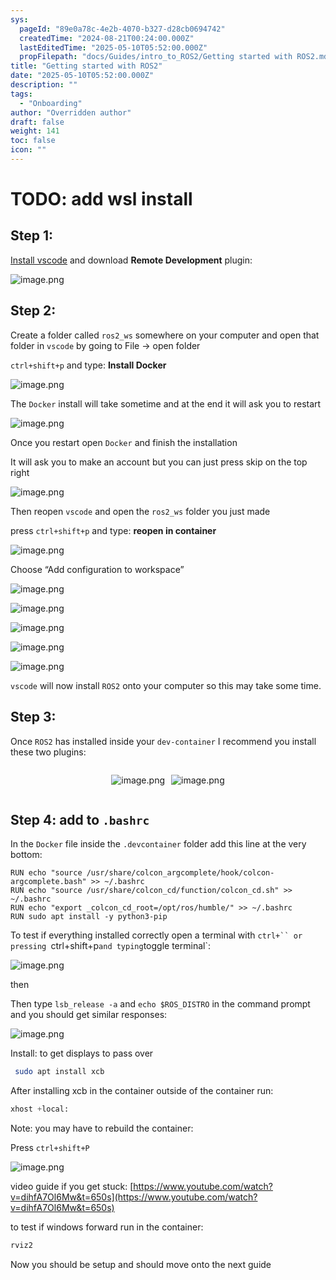 ```yaml
---
sys:
  pageId: "89e0a78c-4e2b-4070-b327-d28cb0694742"
  createdTime: "2024-08-21T00:24:00.000Z"
  lastEditedTime: "2025-05-10T05:52:00.000Z"
  propFilepath: "docs/Guides/intro_to_ROS2/Getting started with ROS2.md"
title: "Getting started with ROS2"
date: "2025-05-10T05:52:00.000Z"
description: ""
tags:
  - "Onboarding"
author: "Overridden author"
draft: false
weight: 141
toc: false
icon: ""
---
```


# TODO: add wsl install

## Step 1:

[Install vscode](https://code.visualstudio.com/download) and download **Remote Development** plugin:

![image.png](https://prod-files-secure.s3.us-west-2.amazonaws.com/d518164a-d88e-44d1-a4ee-3adb3bd8bce0/efb52993-1881-4a40-b95e-6f020334f022/image.png?X-Amz-Algorithm=AWS4-HMAC-SHA256&X-Amz-Content-Sha256=UNSIGNED-PAYLOAD&X-Amz-Credential=ASIAZI2LB466ZWSSRGQI%2F20250625%2Fus-west-2%2Fs3%2Faws4_request&X-Amz-Date=20250625T140945Z&X-Amz-Expires=3600&X-Amz-Security-Token=IQoJb3JpZ2luX2VjEE4aCXVzLXdlc3QtMiJIMEYCIQD9opwePTGyLRAIF%2F%2FoTeTq%2F9%2F752jVVLEf2xhmMn2ucgIhAKQ60IpxQXpoQGl1wTSbuOgDcP6UtmeVzZucGmTPKnqTKv8DCEYQABoMNjM3NDIzMTgzODA1IgxW9bu%2BAl6m1c32SRQq3AOLHSS9cr8aa3SmkG7Dy65k6e0uN8NS3mDWpf1rWvdheihoSTmCTvHQGrXn3ps2lbccySEPJ%2B2k990KBqJhHbUTwbq%2BLViTkG7V7g3nBeyHZMlHh8z7dmdVkS6okgpkQ3HPyngfQhLKSxs0gH47yRD6CccJ%2Bpgh5lH9wB9o5klFPaGE4ooKTRmsmha3Fwoup6wjlYhNHvRDcBSam2WvDy%2B%2FyV0Y4vD7wh04gpvBrV8WoOoykNwg%2BCGMSjDzUUZrU8ZICIjLv50ngXG%2Bp2G%2B6VN0ZYWit9QzIi%2FQ01k%2F4tS1xUnVVNtmlQu12oxIz9z8IR7E9XLrWWNNvF3VHjYc05SnyHG1edVUBEfG%2BPjPe8dGeFpGksibMs38a%2FoIv7KU9YEavf9nS%2Fc03cPYGCWoJM%2FYKnZpXl8s5byljOJ61qFuQ8V%2BIstycIxDRhKj%2FxqXjNJOZCocv2Pw4KYCKHw7STbP2BrnwkY2r2Sg%2FbLEPhdE5pxfcm%2B8OwahS0Gx%2FomDc98fCb1Yio3fg%2Fs37Pdeyog3UfthZvDKsQ%2BoUEWTUifLydKdpTjysR71aOrT73P6aCg80N6Q6Dc4kZ6Dl2e875D5T1%2BKafgoqEdLrVprZeHbx6EcnxIqOr6onHkH7DDk7%2B%2FCBjqkAbwHj%2Bb1r1RGRk9I%2BaDL9DpC6yhPUKxRCINbBB%2FmLmZ63QplgJ8y7e3X8eky6DSceI9OmttXfvvcmIWZSE%2FN6Ry7EBnl9vn%2Bt1js1DSkojkYjRgo7O9sGmRSuucxDyVbfFB9CnKTKVSQwLQSyPaZjqDFv7gcIP4N%2F6ZRqvxZEUuCYqBOLTFINvUOC06zCJouBeIkPgFbouygImks%2FvglHOUURM%2BW&X-Amz-Signature=2030773545c43efe118b12934bb50cf91e503e839bf26cac4f5d95a132ca1282&X-Amz-SignedHeaders=host&x-amz-checksum-mode=ENABLED&x-id=GetObject)

## Step 2:

Create a folder called `ros2_ws` somewhere on your computer and open that folder in `vscode` by going to File → open folder 

`ctrl+shift+p` and type: **Install Docker**

![image.png](https://prod-files-secure.s3.us-west-2.amazonaws.com/d518164a-d88e-44d1-a4ee-3adb3bd8bce0/2269dc0e-1cd5-47ff-bceb-c04ad9b2eab0/image.png?X-Amz-Algorithm=AWS4-HMAC-SHA256&X-Amz-Content-Sha256=UNSIGNED-PAYLOAD&X-Amz-Credential=ASIAZI2LB466ZWSSRGQI%2F20250625%2Fus-west-2%2Fs3%2Faws4_request&X-Amz-Date=20250625T140945Z&X-Amz-Expires=3600&X-Amz-Security-Token=IQoJb3JpZ2luX2VjEE4aCXVzLXdlc3QtMiJIMEYCIQD9opwePTGyLRAIF%2F%2FoTeTq%2F9%2F752jVVLEf2xhmMn2ucgIhAKQ60IpxQXpoQGl1wTSbuOgDcP6UtmeVzZucGmTPKnqTKv8DCEYQABoMNjM3NDIzMTgzODA1IgxW9bu%2BAl6m1c32SRQq3AOLHSS9cr8aa3SmkG7Dy65k6e0uN8NS3mDWpf1rWvdheihoSTmCTvHQGrXn3ps2lbccySEPJ%2B2k990KBqJhHbUTwbq%2BLViTkG7V7g3nBeyHZMlHh8z7dmdVkS6okgpkQ3HPyngfQhLKSxs0gH47yRD6CccJ%2Bpgh5lH9wB9o5klFPaGE4ooKTRmsmha3Fwoup6wjlYhNHvRDcBSam2WvDy%2B%2FyV0Y4vD7wh04gpvBrV8WoOoykNwg%2BCGMSjDzUUZrU8ZICIjLv50ngXG%2Bp2G%2B6VN0ZYWit9QzIi%2FQ01k%2F4tS1xUnVVNtmlQu12oxIz9z8IR7E9XLrWWNNvF3VHjYc05SnyHG1edVUBEfG%2BPjPe8dGeFpGksibMs38a%2FoIv7KU9YEavf9nS%2Fc03cPYGCWoJM%2FYKnZpXl8s5byljOJ61qFuQ8V%2BIstycIxDRhKj%2FxqXjNJOZCocv2Pw4KYCKHw7STbP2BrnwkY2r2Sg%2FbLEPhdE5pxfcm%2B8OwahS0Gx%2FomDc98fCb1Yio3fg%2Fs37Pdeyog3UfthZvDKsQ%2BoUEWTUifLydKdpTjysR71aOrT73P6aCg80N6Q6Dc4kZ6Dl2e875D5T1%2BKafgoqEdLrVprZeHbx6EcnxIqOr6onHkH7DDk7%2B%2FCBjqkAbwHj%2Bb1r1RGRk9I%2BaDL9DpC6yhPUKxRCINbBB%2FmLmZ63QplgJ8y7e3X8eky6DSceI9OmttXfvvcmIWZSE%2FN6Ry7EBnl9vn%2Bt1js1DSkojkYjRgo7O9sGmRSuucxDyVbfFB9CnKTKVSQwLQSyPaZjqDFv7gcIP4N%2F6ZRqvxZEUuCYqBOLTFINvUOC06zCJouBeIkPgFbouygImks%2FvglHOUURM%2BW&X-Amz-Signature=8d60c59a6efd67926871a7ba01242691145fa1751ef3cc8bc750c6d406afc0c0&X-Amz-SignedHeaders=host&x-amz-checksum-mode=ENABLED&x-id=GetObject)

The `Docker` install will take sometime and at the end it will ask you to restart

![image.png](https://prod-files-secure.s3.us-west-2.amazonaws.com/d518164a-d88e-44d1-a4ee-3adb3bd8bce0/ed233f78-be33-4b1f-b89c-9c346c0e961e/image.png?X-Amz-Algorithm=AWS4-HMAC-SHA256&X-Amz-Content-Sha256=UNSIGNED-PAYLOAD&X-Amz-Credential=ASIAZI2LB466ZWSSRGQI%2F20250625%2Fus-west-2%2Fs3%2Faws4_request&X-Amz-Date=20250625T140945Z&X-Amz-Expires=3600&X-Amz-Security-Token=IQoJb3JpZ2luX2VjEE4aCXVzLXdlc3QtMiJIMEYCIQD9opwePTGyLRAIF%2F%2FoTeTq%2F9%2F752jVVLEf2xhmMn2ucgIhAKQ60IpxQXpoQGl1wTSbuOgDcP6UtmeVzZucGmTPKnqTKv8DCEYQABoMNjM3NDIzMTgzODA1IgxW9bu%2BAl6m1c32SRQq3AOLHSS9cr8aa3SmkG7Dy65k6e0uN8NS3mDWpf1rWvdheihoSTmCTvHQGrXn3ps2lbccySEPJ%2B2k990KBqJhHbUTwbq%2BLViTkG7V7g3nBeyHZMlHh8z7dmdVkS6okgpkQ3HPyngfQhLKSxs0gH47yRD6CccJ%2Bpgh5lH9wB9o5klFPaGE4ooKTRmsmha3Fwoup6wjlYhNHvRDcBSam2WvDy%2B%2FyV0Y4vD7wh04gpvBrV8WoOoykNwg%2BCGMSjDzUUZrU8ZICIjLv50ngXG%2Bp2G%2B6VN0ZYWit9QzIi%2FQ01k%2F4tS1xUnVVNtmlQu12oxIz9z8IR7E9XLrWWNNvF3VHjYc05SnyHG1edVUBEfG%2BPjPe8dGeFpGksibMs38a%2FoIv7KU9YEavf9nS%2Fc03cPYGCWoJM%2FYKnZpXl8s5byljOJ61qFuQ8V%2BIstycIxDRhKj%2FxqXjNJOZCocv2Pw4KYCKHw7STbP2BrnwkY2r2Sg%2FbLEPhdE5pxfcm%2B8OwahS0Gx%2FomDc98fCb1Yio3fg%2Fs37Pdeyog3UfthZvDKsQ%2BoUEWTUifLydKdpTjysR71aOrT73P6aCg80N6Q6Dc4kZ6Dl2e875D5T1%2BKafgoqEdLrVprZeHbx6EcnxIqOr6onHkH7DDk7%2B%2FCBjqkAbwHj%2Bb1r1RGRk9I%2BaDL9DpC6yhPUKxRCINbBB%2FmLmZ63QplgJ8y7e3X8eky6DSceI9OmttXfvvcmIWZSE%2FN6Ry7EBnl9vn%2Bt1js1DSkojkYjRgo7O9sGmRSuucxDyVbfFB9CnKTKVSQwLQSyPaZjqDFv7gcIP4N%2F6ZRqvxZEUuCYqBOLTFINvUOC06zCJouBeIkPgFbouygImks%2FvglHOUURM%2BW&X-Amz-Signature=3147b0984a7806abf4106003bfc13fe979b883f833b31037f9c51432cebca94d&X-Amz-SignedHeaders=host&x-amz-checksum-mode=ENABLED&x-id=GetObject)

Once you restart open `Docker` and finish the installation

It will ask you to make an account but you can just press skip on the top right

![image.png](https://prod-files-secure.s3.us-west-2.amazonaws.com/d518164a-d88e-44d1-a4ee-3adb3bd8bce0/21010ad9-1659-4fd9-9f59-9932a09b2a3d/image.png?X-Amz-Algorithm=AWS4-HMAC-SHA256&X-Amz-Content-Sha256=UNSIGNED-PAYLOAD&X-Amz-Credential=ASIAZI2LB466ZWSSRGQI%2F20250625%2Fus-west-2%2Fs3%2Faws4_request&X-Amz-Date=20250625T140945Z&X-Amz-Expires=3600&X-Amz-Security-Token=IQoJb3JpZ2luX2VjEE4aCXVzLXdlc3QtMiJIMEYCIQD9opwePTGyLRAIF%2F%2FoTeTq%2F9%2F752jVVLEf2xhmMn2ucgIhAKQ60IpxQXpoQGl1wTSbuOgDcP6UtmeVzZucGmTPKnqTKv8DCEYQABoMNjM3NDIzMTgzODA1IgxW9bu%2BAl6m1c32SRQq3AOLHSS9cr8aa3SmkG7Dy65k6e0uN8NS3mDWpf1rWvdheihoSTmCTvHQGrXn3ps2lbccySEPJ%2B2k990KBqJhHbUTwbq%2BLViTkG7V7g3nBeyHZMlHh8z7dmdVkS6okgpkQ3HPyngfQhLKSxs0gH47yRD6CccJ%2Bpgh5lH9wB9o5klFPaGE4ooKTRmsmha3Fwoup6wjlYhNHvRDcBSam2WvDy%2B%2FyV0Y4vD7wh04gpvBrV8WoOoykNwg%2BCGMSjDzUUZrU8ZICIjLv50ngXG%2Bp2G%2B6VN0ZYWit9QzIi%2FQ01k%2F4tS1xUnVVNtmlQu12oxIz9z8IR7E9XLrWWNNvF3VHjYc05SnyHG1edVUBEfG%2BPjPe8dGeFpGksibMs38a%2FoIv7KU9YEavf9nS%2Fc03cPYGCWoJM%2FYKnZpXl8s5byljOJ61qFuQ8V%2BIstycIxDRhKj%2FxqXjNJOZCocv2Pw4KYCKHw7STbP2BrnwkY2r2Sg%2FbLEPhdE5pxfcm%2B8OwahS0Gx%2FomDc98fCb1Yio3fg%2Fs37Pdeyog3UfthZvDKsQ%2BoUEWTUifLydKdpTjysR71aOrT73P6aCg80N6Q6Dc4kZ6Dl2e875D5T1%2BKafgoqEdLrVprZeHbx6EcnxIqOr6onHkH7DDk7%2B%2FCBjqkAbwHj%2Bb1r1RGRk9I%2BaDL9DpC6yhPUKxRCINbBB%2FmLmZ63QplgJ8y7e3X8eky6DSceI9OmttXfvvcmIWZSE%2FN6Ry7EBnl9vn%2Bt1js1DSkojkYjRgo7O9sGmRSuucxDyVbfFB9CnKTKVSQwLQSyPaZjqDFv7gcIP4N%2F6ZRqvxZEUuCYqBOLTFINvUOC06zCJouBeIkPgFbouygImks%2FvglHOUURM%2BW&X-Amz-Signature=a1aaf6c13c58d2b62a6a2f871d29369611de1d3c10c1d752ba46405a870d5bfe&X-Amz-SignedHeaders=host&x-amz-checksum-mode=ENABLED&x-id=GetObject)

Then reopen `vscode` and open the `ros2_ws` folder you just made

press `ctrl+shift+p` and type: **reopen in container**

![image.png](https://prod-files-secure.s3.us-west-2.amazonaws.com/d518164a-d88e-44d1-a4ee-3adb3bd8bce0/4e93b8c2-41ad-488c-8095-c74205196118/image.png?X-Amz-Algorithm=AWS4-HMAC-SHA256&X-Amz-Content-Sha256=UNSIGNED-PAYLOAD&X-Amz-Credential=ASIAZI2LB466ZWSSRGQI%2F20250625%2Fus-west-2%2Fs3%2Faws4_request&X-Amz-Date=20250625T140945Z&X-Amz-Expires=3600&X-Amz-Security-Token=IQoJb3JpZ2luX2VjEE4aCXVzLXdlc3QtMiJIMEYCIQD9opwePTGyLRAIF%2F%2FoTeTq%2F9%2F752jVVLEf2xhmMn2ucgIhAKQ60IpxQXpoQGl1wTSbuOgDcP6UtmeVzZucGmTPKnqTKv8DCEYQABoMNjM3NDIzMTgzODA1IgxW9bu%2BAl6m1c32SRQq3AOLHSS9cr8aa3SmkG7Dy65k6e0uN8NS3mDWpf1rWvdheihoSTmCTvHQGrXn3ps2lbccySEPJ%2B2k990KBqJhHbUTwbq%2BLViTkG7V7g3nBeyHZMlHh8z7dmdVkS6okgpkQ3HPyngfQhLKSxs0gH47yRD6CccJ%2Bpgh5lH9wB9o5klFPaGE4ooKTRmsmha3Fwoup6wjlYhNHvRDcBSam2WvDy%2B%2FyV0Y4vD7wh04gpvBrV8WoOoykNwg%2BCGMSjDzUUZrU8ZICIjLv50ngXG%2Bp2G%2B6VN0ZYWit9QzIi%2FQ01k%2F4tS1xUnVVNtmlQu12oxIz9z8IR7E9XLrWWNNvF3VHjYc05SnyHG1edVUBEfG%2BPjPe8dGeFpGksibMs38a%2FoIv7KU9YEavf9nS%2Fc03cPYGCWoJM%2FYKnZpXl8s5byljOJ61qFuQ8V%2BIstycIxDRhKj%2FxqXjNJOZCocv2Pw4KYCKHw7STbP2BrnwkY2r2Sg%2FbLEPhdE5pxfcm%2B8OwahS0Gx%2FomDc98fCb1Yio3fg%2Fs37Pdeyog3UfthZvDKsQ%2BoUEWTUifLydKdpTjysR71aOrT73P6aCg80N6Q6Dc4kZ6Dl2e875D5T1%2BKafgoqEdLrVprZeHbx6EcnxIqOr6onHkH7DDk7%2B%2FCBjqkAbwHj%2Bb1r1RGRk9I%2BaDL9DpC6yhPUKxRCINbBB%2FmLmZ63QplgJ8y7e3X8eky6DSceI9OmttXfvvcmIWZSE%2FN6Ry7EBnl9vn%2Bt1js1DSkojkYjRgo7O9sGmRSuucxDyVbfFB9CnKTKVSQwLQSyPaZjqDFv7gcIP4N%2F6ZRqvxZEUuCYqBOLTFINvUOC06zCJouBeIkPgFbouygImks%2FvglHOUURM%2BW&X-Amz-Signature=3ec2587c50dc736ef430ac34479a647ea402d60bb9806df09a66afbb35e36095&X-Amz-SignedHeaders=host&x-amz-checksum-mode=ENABLED&x-id=GetObject)

Choose “Add configuration to workspace”

![image.png](https://prod-files-secure.s3.us-west-2.amazonaws.com/d518164a-d88e-44d1-a4ee-3adb3bd8bce0/9560b282-5060-4989-ba37-97e7b2c22476/image.png?X-Amz-Algorithm=AWS4-HMAC-SHA256&X-Amz-Content-Sha256=UNSIGNED-PAYLOAD&X-Amz-Credential=ASIAZI2LB466ZWSSRGQI%2F20250625%2Fus-west-2%2Fs3%2Faws4_request&X-Amz-Date=20250625T140945Z&X-Amz-Expires=3600&X-Amz-Security-Token=IQoJb3JpZ2luX2VjEE4aCXVzLXdlc3QtMiJIMEYCIQD9opwePTGyLRAIF%2F%2FoTeTq%2F9%2F752jVVLEf2xhmMn2ucgIhAKQ60IpxQXpoQGl1wTSbuOgDcP6UtmeVzZucGmTPKnqTKv8DCEYQABoMNjM3NDIzMTgzODA1IgxW9bu%2BAl6m1c32SRQq3AOLHSS9cr8aa3SmkG7Dy65k6e0uN8NS3mDWpf1rWvdheihoSTmCTvHQGrXn3ps2lbccySEPJ%2B2k990KBqJhHbUTwbq%2BLViTkG7V7g3nBeyHZMlHh8z7dmdVkS6okgpkQ3HPyngfQhLKSxs0gH47yRD6CccJ%2Bpgh5lH9wB9o5klFPaGE4ooKTRmsmha3Fwoup6wjlYhNHvRDcBSam2WvDy%2B%2FyV0Y4vD7wh04gpvBrV8WoOoykNwg%2BCGMSjDzUUZrU8ZICIjLv50ngXG%2Bp2G%2B6VN0ZYWit9QzIi%2FQ01k%2F4tS1xUnVVNtmlQu12oxIz9z8IR7E9XLrWWNNvF3VHjYc05SnyHG1edVUBEfG%2BPjPe8dGeFpGksibMs38a%2FoIv7KU9YEavf9nS%2Fc03cPYGCWoJM%2FYKnZpXl8s5byljOJ61qFuQ8V%2BIstycIxDRhKj%2FxqXjNJOZCocv2Pw4KYCKHw7STbP2BrnwkY2r2Sg%2FbLEPhdE5pxfcm%2B8OwahS0Gx%2FomDc98fCb1Yio3fg%2Fs37Pdeyog3UfthZvDKsQ%2BoUEWTUifLydKdpTjysR71aOrT73P6aCg80N6Q6Dc4kZ6Dl2e875D5T1%2BKafgoqEdLrVprZeHbx6EcnxIqOr6onHkH7DDk7%2B%2FCBjqkAbwHj%2Bb1r1RGRk9I%2BaDL9DpC6yhPUKxRCINbBB%2FmLmZ63QplgJ8y7e3X8eky6DSceI9OmttXfvvcmIWZSE%2FN6Ry7EBnl9vn%2Bt1js1DSkojkYjRgo7O9sGmRSuucxDyVbfFB9CnKTKVSQwLQSyPaZjqDFv7gcIP4N%2F6ZRqvxZEUuCYqBOLTFINvUOC06zCJouBeIkPgFbouygImks%2FvglHOUURM%2BW&X-Amz-Signature=bd6e63fb145e5bf712ae2f1b2a820fd14a4c9f85df9a516b0e445d736cbbb982&X-Amz-SignedHeaders=host&x-amz-checksum-mode=ENABLED&x-id=GetObject)

![image.png](https://prod-files-secure.s3.us-west-2.amazonaws.com/d518164a-d88e-44d1-a4ee-3adb3bd8bce0/2ee63f81-886b-48e8-a553-dc6e5eac99e4/image.png?X-Amz-Algorithm=AWS4-HMAC-SHA256&X-Amz-Content-Sha256=UNSIGNED-PAYLOAD&X-Amz-Credential=ASIAZI2LB466ZWSSRGQI%2F20250625%2Fus-west-2%2Fs3%2Faws4_request&X-Amz-Date=20250625T140945Z&X-Amz-Expires=3600&X-Amz-Security-Token=IQoJb3JpZ2luX2VjEE4aCXVzLXdlc3QtMiJIMEYCIQD9opwePTGyLRAIF%2F%2FoTeTq%2F9%2F752jVVLEf2xhmMn2ucgIhAKQ60IpxQXpoQGl1wTSbuOgDcP6UtmeVzZucGmTPKnqTKv8DCEYQABoMNjM3NDIzMTgzODA1IgxW9bu%2BAl6m1c32SRQq3AOLHSS9cr8aa3SmkG7Dy65k6e0uN8NS3mDWpf1rWvdheihoSTmCTvHQGrXn3ps2lbccySEPJ%2B2k990KBqJhHbUTwbq%2BLViTkG7V7g3nBeyHZMlHh8z7dmdVkS6okgpkQ3HPyngfQhLKSxs0gH47yRD6CccJ%2Bpgh5lH9wB9o5klFPaGE4ooKTRmsmha3Fwoup6wjlYhNHvRDcBSam2WvDy%2B%2FyV0Y4vD7wh04gpvBrV8WoOoykNwg%2BCGMSjDzUUZrU8ZICIjLv50ngXG%2Bp2G%2B6VN0ZYWit9QzIi%2FQ01k%2F4tS1xUnVVNtmlQu12oxIz9z8IR7E9XLrWWNNvF3VHjYc05SnyHG1edVUBEfG%2BPjPe8dGeFpGksibMs38a%2FoIv7KU9YEavf9nS%2Fc03cPYGCWoJM%2FYKnZpXl8s5byljOJ61qFuQ8V%2BIstycIxDRhKj%2FxqXjNJOZCocv2Pw4KYCKHw7STbP2BrnwkY2r2Sg%2FbLEPhdE5pxfcm%2B8OwahS0Gx%2FomDc98fCb1Yio3fg%2Fs37Pdeyog3UfthZvDKsQ%2BoUEWTUifLydKdpTjysR71aOrT73P6aCg80N6Q6Dc4kZ6Dl2e875D5T1%2BKafgoqEdLrVprZeHbx6EcnxIqOr6onHkH7DDk7%2B%2FCBjqkAbwHj%2Bb1r1RGRk9I%2BaDL9DpC6yhPUKxRCINbBB%2FmLmZ63QplgJ8y7e3X8eky6DSceI9OmttXfvvcmIWZSE%2FN6Ry7EBnl9vn%2Bt1js1DSkojkYjRgo7O9sGmRSuucxDyVbfFB9CnKTKVSQwLQSyPaZjqDFv7gcIP4N%2F6ZRqvxZEUuCYqBOLTFINvUOC06zCJouBeIkPgFbouygImks%2FvglHOUURM%2BW&X-Amz-Signature=31caa60e4b872e7ef18e41e2bbe063be5087c3f3b0157dec99f9dd81c64465f0&X-Amz-SignedHeaders=host&x-amz-checksum-mode=ENABLED&x-id=GetObject)

![image.png](https://prod-files-secure.s3.us-west-2.amazonaws.com/d518164a-d88e-44d1-a4ee-3adb3bd8bce0/ae1580b2-b048-407e-aed9-b584224a7a04/image.png?X-Amz-Algorithm=AWS4-HMAC-SHA256&X-Amz-Content-Sha256=UNSIGNED-PAYLOAD&X-Amz-Credential=ASIAZI2LB466ZWSSRGQI%2F20250625%2Fus-west-2%2Fs3%2Faws4_request&X-Amz-Date=20250625T140945Z&X-Amz-Expires=3600&X-Amz-Security-Token=IQoJb3JpZ2luX2VjEE4aCXVzLXdlc3QtMiJIMEYCIQD9opwePTGyLRAIF%2F%2FoTeTq%2F9%2F752jVVLEf2xhmMn2ucgIhAKQ60IpxQXpoQGl1wTSbuOgDcP6UtmeVzZucGmTPKnqTKv8DCEYQABoMNjM3NDIzMTgzODA1IgxW9bu%2BAl6m1c32SRQq3AOLHSS9cr8aa3SmkG7Dy65k6e0uN8NS3mDWpf1rWvdheihoSTmCTvHQGrXn3ps2lbccySEPJ%2B2k990KBqJhHbUTwbq%2BLViTkG7V7g3nBeyHZMlHh8z7dmdVkS6okgpkQ3HPyngfQhLKSxs0gH47yRD6CccJ%2Bpgh5lH9wB9o5klFPaGE4ooKTRmsmha3Fwoup6wjlYhNHvRDcBSam2WvDy%2B%2FyV0Y4vD7wh04gpvBrV8WoOoykNwg%2BCGMSjDzUUZrU8ZICIjLv50ngXG%2Bp2G%2B6VN0ZYWit9QzIi%2FQ01k%2F4tS1xUnVVNtmlQu12oxIz9z8IR7E9XLrWWNNvF3VHjYc05SnyHG1edVUBEfG%2BPjPe8dGeFpGksibMs38a%2FoIv7KU9YEavf9nS%2Fc03cPYGCWoJM%2FYKnZpXl8s5byljOJ61qFuQ8V%2BIstycIxDRhKj%2FxqXjNJOZCocv2Pw4KYCKHw7STbP2BrnwkY2r2Sg%2FbLEPhdE5pxfcm%2B8OwahS0Gx%2FomDc98fCb1Yio3fg%2Fs37Pdeyog3UfthZvDKsQ%2BoUEWTUifLydKdpTjysR71aOrT73P6aCg80N6Q6Dc4kZ6Dl2e875D5T1%2BKafgoqEdLrVprZeHbx6EcnxIqOr6onHkH7DDk7%2B%2FCBjqkAbwHj%2Bb1r1RGRk9I%2BaDL9DpC6yhPUKxRCINbBB%2FmLmZ63QplgJ8y7e3X8eky6DSceI9OmttXfvvcmIWZSE%2FN6Ry7EBnl9vn%2Bt1js1DSkojkYjRgo7O9sGmRSuucxDyVbfFB9CnKTKVSQwLQSyPaZjqDFv7gcIP4N%2F6ZRqvxZEUuCYqBOLTFINvUOC06zCJouBeIkPgFbouygImks%2FvglHOUURM%2BW&X-Amz-Signature=eb28e8b0c0dcd7e42e272ca40bff99b0952283a9d9ffc2fd9ffb45960bfdea6f&X-Amz-SignedHeaders=host&x-amz-checksum-mode=ENABLED&x-id=GetObject)

![image.png](https://prod-files-secure.s3.us-west-2.amazonaws.com/d518164a-d88e-44d1-a4ee-3adb3bd8bce0/53255b28-f75e-430f-b9e3-c0ac8577e42b/image.png?X-Amz-Algorithm=AWS4-HMAC-SHA256&X-Amz-Content-Sha256=UNSIGNED-PAYLOAD&X-Amz-Credential=ASIAZI2LB466ZWSSRGQI%2F20250625%2Fus-west-2%2Fs3%2Faws4_request&X-Amz-Date=20250625T140945Z&X-Amz-Expires=3600&X-Amz-Security-Token=IQoJb3JpZ2luX2VjEE4aCXVzLXdlc3QtMiJIMEYCIQD9opwePTGyLRAIF%2F%2FoTeTq%2F9%2F752jVVLEf2xhmMn2ucgIhAKQ60IpxQXpoQGl1wTSbuOgDcP6UtmeVzZucGmTPKnqTKv8DCEYQABoMNjM3NDIzMTgzODA1IgxW9bu%2BAl6m1c32SRQq3AOLHSS9cr8aa3SmkG7Dy65k6e0uN8NS3mDWpf1rWvdheihoSTmCTvHQGrXn3ps2lbccySEPJ%2B2k990KBqJhHbUTwbq%2BLViTkG7V7g3nBeyHZMlHh8z7dmdVkS6okgpkQ3HPyngfQhLKSxs0gH47yRD6CccJ%2Bpgh5lH9wB9o5klFPaGE4ooKTRmsmha3Fwoup6wjlYhNHvRDcBSam2WvDy%2B%2FyV0Y4vD7wh04gpvBrV8WoOoykNwg%2BCGMSjDzUUZrU8ZICIjLv50ngXG%2Bp2G%2B6VN0ZYWit9QzIi%2FQ01k%2F4tS1xUnVVNtmlQu12oxIz9z8IR7E9XLrWWNNvF3VHjYc05SnyHG1edVUBEfG%2BPjPe8dGeFpGksibMs38a%2FoIv7KU9YEavf9nS%2Fc03cPYGCWoJM%2FYKnZpXl8s5byljOJ61qFuQ8V%2BIstycIxDRhKj%2FxqXjNJOZCocv2Pw4KYCKHw7STbP2BrnwkY2r2Sg%2FbLEPhdE5pxfcm%2B8OwahS0Gx%2FomDc98fCb1Yio3fg%2Fs37Pdeyog3UfthZvDKsQ%2BoUEWTUifLydKdpTjysR71aOrT73P6aCg80N6Q6Dc4kZ6Dl2e875D5T1%2BKafgoqEdLrVprZeHbx6EcnxIqOr6onHkH7DDk7%2B%2FCBjqkAbwHj%2Bb1r1RGRk9I%2BaDL9DpC6yhPUKxRCINbBB%2FmLmZ63QplgJ8y7e3X8eky6DSceI9OmttXfvvcmIWZSE%2FN6Ry7EBnl9vn%2Bt1js1DSkojkYjRgo7O9sGmRSuucxDyVbfFB9CnKTKVSQwLQSyPaZjqDFv7gcIP4N%2F6ZRqvxZEUuCYqBOLTFINvUOC06zCJouBeIkPgFbouygImks%2FvglHOUURM%2BW&X-Amz-Signature=d31d931490b278fbd288b95ada33acb47f3505e23f0d6f639362a5d7f50b41f5&X-Amz-SignedHeaders=host&x-amz-checksum-mode=ENABLED&x-id=GetObject)

![image.png](https://prod-files-secure.s3.us-west-2.amazonaws.com/d518164a-d88e-44d1-a4ee-3adb3bd8bce0/7c562767-5af9-4ffb-97d1-327bcdf4ee00/image.png?X-Amz-Algorithm=AWS4-HMAC-SHA256&X-Amz-Content-Sha256=UNSIGNED-PAYLOAD&X-Amz-Credential=ASIAZI2LB466ZWSSRGQI%2F20250625%2Fus-west-2%2Fs3%2Faws4_request&X-Amz-Date=20250625T140945Z&X-Amz-Expires=3600&X-Amz-Security-Token=IQoJb3JpZ2luX2VjEE4aCXVzLXdlc3QtMiJIMEYCIQD9opwePTGyLRAIF%2F%2FoTeTq%2F9%2F752jVVLEf2xhmMn2ucgIhAKQ60IpxQXpoQGl1wTSbuOgDcP6UtmeVzZucGmTPKnqTKv8DCEYQABoMNjM3NDIzMTgzODA1IgxW9bu%2BAl6m1c32SRQq3AOLHSS9cr8aa3SmkG7Dy65k6e0uN8NS3mDWpf1rWvdheihoSTmCTvHQGrXn3ps2lbccySEPJ%2B2k990KBqJhHbUTwbq%2BLViTkG7V7g3nBeyHZMlHh8z7dmdVkS6okgpkQ3HPyngfQhLKSxs0gH47yRD6CccJ%2Bpgh5lH9wB9o5klFPaGE4ooKTRmsmha3Fwoup6wjlYhNHvRDcBSam2WvDy%2B%2FyV0Y4vD7wh04gpvBrV8WoOoykNwg%2BCGMSjDzUUZrU8ZICIjLv50ngXG%2Bp2G%2B6VN0ZYWit9QzIi%2FQ01k%2F4tS1xUnVVNtmlQu12oxIz9z8IR7E9XLrWWNNvF3VHjYc05SnyHG1edVUBEfG%2BPjPe8dGeFpGksibMs38a%2FoIv7KU9YEavf9nS%2Fc03cPYGCWoJM%2FYKnZpXl8s5byljOJ61qFuQ8V%2BIstycIxDRhKj%2FxqXjNJOZCocv2Pw4KYCKHw7STbP2BrnwkY2r2Sg%2FbLEPhdE5pxfcm%2B8OwahS0Gx%2FomDc98fCb1Yio3fg%2Fs37Pdeyog3UfthZvDKsQ%2BoUEWTUifLydKdpTjysR71aOrT73P6aCg80N6Q6Dc4kZ6Dl2e875D5T1%2BKafgoqEdLrVprZeHbx6EcnxIqOr6onHkH7DDk7%2B%2FCBjqkAbwHj%2Bb1r1RGRk9I%2BaDL9DpC6yhPUKxRCINbBB%2FmLmZ63QplgJ8y7e3X8eky6DSceI9OmttXfvvcmIWZSE%2FN6Ry7EBnl9vn%2Bt1js1DSkojkYjRgo7O9sGmRSuucxDyVbfFB9CnKTKVSQwLQSyPaZjqDFv7gcIP4N%2F6ZRqvxZEUuCYqBOLTFINvUOC06zCJouBeIkPgFbouygImks%2FvglHOUURM%2BW&X-Amz-Signature=baec5c5f3db7d21475aa4a0b052332b96e5fa25104716f01105166952bffa309&X-Amz-SignedHeaders=host&x-amz-checksum-mode=ENABLED&x-id=GetObject)

`vscode` will now install `ROS2` onto your computer so this may take some time.

## Step 3:

Once `ROS2` has installed inside your `dev-container` I recommend you install these two plugins:

<div style="display: flex;flex-direction: row; column-gap:10px; max-width: 630px;justify-content: center;">
<div>

![image.png](https://prod-files-secure.s3.us-west-2.amazonaws.com/d518164a-d88e-44d1-a4ee-3adb3bd8bce0/3fc3d550-5a54-4ba1-ba6b-faa01cdb7369/image.png?X-Amz-Algorithm=AWS4-HMAC-SHA256&X-Amz-Content-Sha256=UNSIGNED-PAYLOAD&X-Amz-Credential=ASIAZI2LB466SPAG3CJO%2F20250625%2Fus-west-2%2Fs3%2Faws4_request&X-Amz-Date=20250625T140947Z&X-Amz-Expires=3600&X-Amz-Security-Token=IQoJb3JpZ2luX2VjEE4aCXVzLXdlc3QtMiJHMEUCIQCYLEIjdRCtHmwioo%2FDArBSbS7jBtR18Hvcn0aIc1ORBAIgLGP7wJFYl6rBt%2FUbBAhduUVUU9bgv2pv0cN5RqnXaf8q%2FwMIRhAAGgw2Mzc0MjMxODM4MDUiDCB6eXEnzo77qZR97CrcA7xWiErixVw5%2F6YLIkinQvQaqvFOnRq4pOTQWWHYCIszug753%2Bwxqv1kYMNThgTUM88sdH4q7zrRpEf6GnvVEsou0yAywT%2F94Rox3%2FBNqSnq3bEQEqyxEDBpXWazUWEAkdB6%2BMaNawfrRhNS%2BtghG7DFqttpVYV8hhUEjG8pfVBkbZiDV3lfoo6ZgnqKKYSxqdhdmPj9K76e8jH0vgtn7xU8mz7Cg5sotHWrw%2B7WedZ%2FjxXG90c4LEErWtq5162hNtZEoEUT6YfjruMd07YGc4XaIUCx5njDKBiCBumjsl7JhUiNsHluQ5zzAtRnMQZo%2FdaeKyHj2eQTUXw6cJsdWAF9Cn0TXcVPLYRPDI4%2B7Wg%2BpScNmzmj5KhtihJ7LIvC04%2Fx4XK785nEckokdHT6qbp9Bqf0MnoQQjU8GXv%2FFBS4Hhd%2BgQOPQwSR%2BxDhYxhnZSJU92oO9uiceKo4EiTDCMSMHHe4SYOUOQulTOEK4RGTZPVdj36Te4hQKzuGj%2Fg8WlJ4ZKIe1A9cjeW2wD4tmpPhrUqoPsQBVuNGsyNQ2%2F3yLDticUeBoM3r3OyiTv997atviNPWcmrOoD%2BLZKGgwIFrjFnN9LRa8cML%2FlLvwf2xXiPVsAkHzTy62ijEMMru78IGOqUBbxDN6psrv1JxVCAwSeVIdJlPXtcOSSmQ05Tz3rYNb9ZCo4o1ZTupomiZA02BS0HL%2FyqwdnKnk7qbpnnouFUXb8hzPDkhw%2FQwtIv8M86L7L9RAzuL%2FOjW2yLQbMO7AZZfrTFeRW1POENArz3nw60Fubl2ucj00oLQ2T2S7f%2BIXTZ6e7UjAGP4%2BP4NCPTKkZXDTLbWO242cqjpX%2BPxS5iItJmZOtS1&X-Amz-Signature=b1e57979d6fee914448f56251f6e5afbcb178f0feed1113a58f855dc4ef51ac4&X-Amz-SignedHeaders=host&x-amz-checksum-mode=ENABLED&x-id=GetObject)

</div>
<div>

![image.png](https://prod-files-secure.s3.us-west-2.amazonaws.com/d518164a-d88e-44d1-a4ee-3adb3bd8bce0/d994cc66-13c2-4093-a5a3-f84cf4601a82/image.png?X-Amz-Algorithm=AWS4-HMAC-SHA256&X-Amz-Content-Sha256=UNSIGNED-PAYLOAD&X-Amz-Credential=ASIAZI2LB466S2SCU2N7%2F20250625%2Fus-west-2%2Fs3%2Faws4_request&X-Amz-Date=20250625T140949Z&X-Amz-Expires=3600&X-Amz-Security-Token=IQoJb3JpZ2luX2VjEE4aCXVzLXdlc3QtMiJGMEQCIDdWvtoNuquHD4MvEdH53ZV60Vpk%2BmEI8rms769m6O%2FQAiB48PK0FJUPgZy4PnzupAfPVB9kmZRLz2SxX5Bf1WGRMyr%2FAwhGEAAaDDYzNzQyMzE4MzgwNSIMPIdjsiOb%2BH26pFkxKtwDrRhdHFkfnZYeRJeR6trmDfmf2qwBoYbT0s6XdCzw21hTVe3CJyyM3%2FkB31Wrtdosj9dultvmn6A6L01OfOWzNBQCXmdBNRg9NubwZq1WsYlnmAac3mfG2sAZBuQdrF7%2FbrRrU1k1tY77Hx3V9UpQZmD1%2BHyZPMLpLOlMABe%2FmmMrT876AW%2B4%2FVXF%2FnhjnrefP0QrVEaFXflpAnxMK7kai8g3L1OkS5zleXxdQ60nC3DpbhBHO1ylZDtrO5PXr%2FEnbngoCeOxRkfNUJAFbopZdcujgmUmjOPL9WXrEgflIuOizom3PEWrRgX9qL6KJapAawwEgw2Tu1%2FRfXuiEk2IOAoGdMPUjfZuTVCq%2Bh%2BBiyTRqdtE0GB4xdtzOTb3qcWYIA55x3AxT20jrw2mrtIeS%2Bc2NLW8OOXvbbCGw8uDxoHlR23tQnB%2BlDFIh6B%2FUL4JsFQAVncz1K%2BxlP40VM4%2Fb9NPVsyatvPB5MFZY%2FZcmszFJUpaLUdG%2FAf5kbqwrFl5mPg6%2BjIJTX%2FaLX%2FKTlCojRd10y505PMeeHiFqJZpdvnj9I7mfPxvGRVc9t7aOeWkMv2rwt97h2cEfwDEVLoSqymAI%2FDKee5T79Cq8MXn9JdAQtZexa4VvmeqN%2Bowuu7vwgY6pgF6ImkxbLFhItmAOSU9l%2Ft4NWNvVpkzzgNfZAuS6NANL49f3lp%2FSxNL5BX9iWGDJwxgh5EGcxEa5oGaumvXZ0BtbfE5ipcRGOXGSGcrEDNHF0%2F0J9%2FynnCNUqT%2Bow5Rh%2BmQGVbVZ0%2BPBPFgSFR7M8ckymjunpMRyeGs%2FCZ8fuasPxqDaXe7PfNRXxO%2BPnQk%2FDisik6o6vE2AJxTTG54aTnnMIIr4hY3&X-Amz-Signature=2e7d9250e13d04862d45939a61449bda63867616d5f2a3b013b63a5335e54aac&X-Amz-SignedHeaders=host&x-amz-checksum-mode=ENABLED&x-id=GetObject)

</div>
</div>

## Step 4: add to `.bashrc`

In the `Docker` file inside the `.devcontainer` folder add this line at the very bottom: 

```docker
RUN echo "source /usr/share/colcon_argcomplete/hook/colcon-argcomplete.bash" >> ~/.bashrc
RUN echo "source /usr/share/colcon_cd/function/colcon_cd.sh" >> ~/.bashrc
RUN echo "export _colcon_cd_root=/opt/ros/humble/" >> ~/.bashrc
RUN sudo apt install -y python3-pip 
```

To test if everything installed correctly open a terminal with `ctrl+`` or pressing `ctrl+shift+p` and typing `toggle terminal`:

![image.png](https://prod-files-secure.s3.us-west-2.amazonaws.com/d518164a-d88e-44d1-a4ee-3adb3bd8bce0/6a4943d8-b04e-4c02-9a58-775f3384d1a5/image.png?X-Amz-Algorithm=AWS4-HMAC-SHA256&X-Amz-Content-Sha256=UNSIGNED-PAYLOAD&X-Amz-Credential=ASIAZI2LB466ZWSSRGQI%2F20250625%2Fus-west-2%2Fs3%2Faws4_request&X-Amz-Date=20250625T140945Z&X-Amz-Expires=3600&X-Amz-Security-Token=IQoJb3JpZ2luX2VjEE4aCXVzLXdlc3QtMiJIMEYCIQD9opwePTGyLRAIF%2F%2FoTeTq%2F9%2F752jVVLEf2xhmMn2ucgIhAKQ60IpxQXpoQGl1wTSbuOgDcP6UtmeVzZucGmTPKnqTKv8DCEYQABoMNjM3NDIzMTgzODA1IgxW9bu%2BAl6m1c32SRQq3AOLHSS9cr8aa3SmkG7Dy65k6e0uN8NS3mDWpf1rWvdheihoSTmCTvHQGrXn3ps2lbccySEPJ%2B2k990KBqJhHbUTwbq%2BLViTkG7V7g3nBeyHZMlHh8z7dmdVkS6okgpkQ3HPyngfQhLKSxs0gH47yRD6CccJ%2Bpgh5lH9wB9o5klFPaGE4ooKTRmsmha3Fwoup6wjlYhNHvRDcBSam2WvDy%2B%2FyV0Y4vD7wh04gpvBrV8WoOoykNwg%2BCGMSjDzUUZrU8ZICIjLv50ngXG%2Bp2G%2B6VN0ZYWit9QzIi%2FQ01k%2F4tS1xUnVVNtmlQu12oxIz9z8IR7E9XLrWWNNvF3VHjYc05SnyHG1edVUBEfG%2BPjPe8dGeFpGksibMs38a%2FoIv7KU9YEavf9nS%2Fc03cPYGCWoJM%2FYKnZpXl8s5byljOJ61qFuQ8V%2BIstycIxDRhKj%2FxqXjNJOZCocv2Pw4KYCKHw7STbP2BrnwkY2r2Sg%2FbLEPhdE5pxfcm%2B8OwahS0Gx%2FomDc98fCb1Yio3fg%2Fs37Pdeyog3UfthZvDKsQ%2BoUEWTUifLydKdpTjysR71aOrT73P6aCg80N6Q6Dc4kZ6Dl2e875D5T1%2BKafgoqEdLrVprZeHbx6EcnxIqOr6onHkH7DDk7%2B%2FCBjqkAbwHj%2Bb1r1RGRk9I%2BaDL9DpC6yhPUKxRCINbBB%2FmLmZ63QplgJ8y7e3X8eky6DSceI9OmttXfvvcmIWZSE%2FN6Ry7EBnl9vn%2Bt1js1DSkojkYjRgo7O9sGmRSuucxDyVbfFB9CnKTKVSQwLQSyPaZjqDFv7gcIP4N%2F6ZRqvxZEUuCYqBOLTFINvUOC06zCJouBeIkPgFbouygImks%2FvglHOUURM%2BW&X-Amz-Signature=d7937d781e94130e32e1e7afb9ad1f737fa5324329f99af8adfde7975720a624&X-Amz-SignedHeaders=host&x-amz-checksum-mode=ENABLED&x-id=GetObject)

then 

Then type `lsb_release -a` and `echo $ROS_DISTRO` in the command prompt and you should get similar responses:

![image.png](https://prod-files-secure.s3.us-west-2.amazonaws.com/d518164a-d88e-44d1-a4ee-3adb3bd8bce0/3e635dec-a805-4e85-8b9e-d000e5b71a4e/image.png?X-Amz-Algorithm=AWS4-HMAC-SHA256&X-Amz-Content-Sha256=UNSIGNED-PAYLOAD&X-Amz-Credential=ASIAZI2LB466ZWSSRGQI%2F20250625%2Fus-west-2%2Fs3%2Faws4_request&X-Amz-Date=20250625T140945Z&X-Amz-Expires=3600&X-Amz-Security-Token=IQoJb3JpZ2luX2VjEE4aCXVzLXdlc3QtMiJIMEYCIQD9opwePTGyLRAIF%2F%2FoTeTq%2F9%2F752jVVLEf2xhmMn2ucgIhAKQ60IpxQXpoQGl1wTSbuOgDcP6UtmeVzZucGmTPKnqTKv8DCEYQABoMNjM3NDIzMTgzODA1IgxW9bu%2BAl6m1c32SRQq3AOLHSS9cr8aa3SmkG7Dy65k6e0uN8NS3mDWpf1rWvdheihoSTmCTvHQGrXn3ps2lbccySEPJ%2B2k990KBqJhHbUTwbq%2BLViTkG7V7g3nBeyHZMlHh8z7dmdVkS6okgpkQ3HPyngfQhLKSxs0gH47yRD6CccJ%2Bpgh5lH9wB9o5klFPaGE4ooKTRmsmha3Fwoup6wjlYhNHvRDcBSam2WvDy%2B%2FyV0Y4vD7wh04gpvBrV8WoOoykNwg%2BCGMSjDzUUZrU8ZICIjLv50ngXG%2Bp2G%2B6VN0ZYWit9QzIi%2FQ01k%2F4tS1xUnVVNtmlQu12oxIz9z8IR7E9XLrWWNNvF3VHjYc05SnyHG1edVUBEfG%2BPjPe8dGeFpGksibMs38a%2FoIv7KU9YEavf9nS%2Fc03cPYGCWoJM%2FYKnZpXl8s5byljOJ61qFuQ8V%2BIstycIxDRhKj%2FxqXjNJOZCocv2Pw4KYCKHw7STbP2BrnwkY2r2Sg%2FbLEPhdE5pxfcm%2B8OwahS0Gx%2FomDc98fCb1Yio3fg%2Fs37Pdeyog3UfthZvDKsQ%2BoUEWTUifLydKdpTjysR71aOrT73P6aCg80N6Q6Dc4kZ6Dl2e875D5T1%2BKafgoqEdLrVprZeHbx6EcnxIqOr6onHkH7DDk7%2B%2FCBjqkAbwHj%2Bb1r1RGRk9I%2BaDL9DpC6yhPUKxRCINbBB%2FmLmZ63QplgJ8y7e3X8eky6DSceI9OmttXfvvcmIWZSE%2FN6Ry7EBnl9vn%2Bt1js1DSkojkYjRgo7O9sGmRSuucxDyVbfFB9CnKTKVSQwLQSyPaZjqDFv7gcIP4N%2F6ZRqvxZEUuCYqBOLTFINvUOC06zCJouBeIkPgFbouygImks%2FvglHOUURM%2BW&X-Amz-Signature=609ceb844beb5bcd559af3ebe3549657d5a99e2f8224b29e81d34cb8b95cb511&X-Amz-SignedHeaders=host&x-amz-checksum-mode=ENABLED&x-id=GetObject)

Install:  to get displays to pass over

```bash
 sudo apt install xcb
```

After installing xcb in the container outside of the container run:

```python
xhost +local:
```

Note: you may have to rebuild the container:

Press `ctrl+shift+P`

![image.png](https://prod-files-secure.s3.us-west-2.amazonaws.com/d518164a-d88e-44d1-a4ee-3adb3bd8bce0/6c2be660-2618-4c38-9c26-53554f7a0b7b/image.png?X-Amz-Algorithm=AWS4-HMAC-SHA256&X-Amz-Content-Sha256=UNSIGNED-PAYLOAD&X-Amz-Credential=ASIAZI2LB466ZWSSRGQI%2F20250625%2Fus-west-2%2Fs3%2Faws4_request&X-Amz-Date=20250625T140945Z&X-Amz-Expires=3600&X-Amz-Security-Token=IQoJb3JpZ2luX2VjEE4aCXVzLXdlc3QtMiJIMEYCIQD9opwePTGyLRAIF%2F%2FoTeTq%2F9%2F752jVVLEf2xhmMn2ucgIhAKQ60IpxQXpoQGl1wTSbuOgDcP6UtmeVzZucGmTPKnqTKv8DCEYQABoMNjM3NDIzMTgzODA1IgxW9bu%2BAl6m1c32SRQq3AOLHSS9cr8aa3SmkG7Dy65k6e0uN8NS3mDWpf1rWvdheihoSTmCTvHQGrXn3ps2lbccySEPJ%2B2k990KBqJhHbUTwbq%2BLViTkG7V7g3nBeyHZMlHh8z7dmdVkS6okgpkQ3HPyngfQhLKSxs0gH47yRD6CccJ%2Bpgh5lH9wB9o5klFPaGE4ooKTRmsmha3Fwoup6wjlYhNHvRDcBSam2WvDy%2B%2FyV0Y4vD7wh04gpvBrV8WoOoykNwg%2BCGMSjDzUUZrU8ZICIjLv50ngXG%2Bp2G%2B6VN0ZYWit9QzIi%2FQ01k%2F4tS1xUnVVNtmlQu12oxIz9z8IR7E9XLrWWNNvF3VHjYc05SnyHG1edVUBEfG%2BPjPe8dGeFpGksibMs38a%2FoIv7KU9YEavf9nS%2Fc03cPYGCWoJM%2FYKnZpXl8s5byljOJ61qFuQ8V%2BIstycIxDRhKj%2FxqXjNJOZCocv2Pw4KYCKHw7STbP2BrnwkY2r2Sg%2FbLEPhdE5pxfcm%2B8OwahS0Gx%2FomDc98fCb1Yio3fg%2Fs37Pdeyog3UfthZvDKsQ%2BoUEWTUifLydKdpTjysR71aOrT73P6aCg80N6Q6Dc4kZ6Dl2e875D5T1%2BKafgoqEdLrVprZeHbx6EcnxIqOr6onHkH7DDk7%2B%2FCBjqkAbwHj%2Bb1r1RGRk9I%2BaDL9DpC6yhPUKxRCINbBB%2FmLmZ63QplgJ8y7e3X8eky6DSceI9OmttXfvvcmIWZSE%2FN6Ry7EBnl9vn%2Bt1js1DSkojkYjRgo7O9sGmRSuucxDyVbfFB9CnKTKVSQwLQSyPaZjqDFv7gcIP4N%2F6ZRqvxZEUuCYqBOLTFINvUOC06zCJouBeIkPgFbouygImks%2FvglHOUURM%2BW&X-Amz-Signature=2df19faef36b5a9943776c33243d61d110804414a366671fc5b9d6f81ba8eb4c&X-Amz-SignedHeaders=host&x-amz-checksum-mode=ENABLED&x-id=GetObject)

video guide if you get stuck: [https://www.youtube.com/watch?v=dihfA7Ol6Mw&t=650s](https://www.youtube.com/watch?v=dihfA7Ol6Mw&t=650s)

to test if windows forward run in the container:

```bash
rviz2
```

Now you should be setup and should move onto the next guide 
